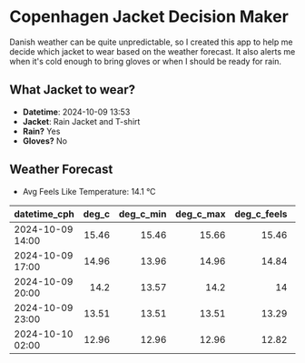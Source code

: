 
# Copenhagen Jacket Decision Maker

Danish weather can be quite unpredictable, so I created this app to help me decide which jacket to wear based on the weather forecast. 
It also alerts me when it's cold enough to bring gloves or when I should be ready for rain.

## What Jacket to wear?

- **Datetime**: 2024-10-09 13:53
- **Jacket**: Rain Jacket and T-shirt
- **Rain?** Yes
- **Gloves?** No

## Weather Forecast
- Avg Feels Like Temperature: 14.1 °C

| datetime_cph     |   deg_c |   deg_c_min |   deg_c_max |   deg_c_feels | weather   | wind   | rain   |
|:-----------------|--------:|------------:|------------:|--------------:|:----------|:-------|:-------|
| 2024-10-09 14:00 |   15.46 |       15.46 |       15.66 |         15.46 | Rain      | Medium | Low    |
| 2024-10-09 17:00 |   14.96 |       13.96 |       14.96 |         14.84 | Rain      | Low    | Low    |
| 2024-10-09 20:00 |   14.2  |       13.57 |       14.2  |         14    | Clouds    | Low    | None   |
| 2024-10-09 23:00 |   13.51 |       13.51 |       13.51 |         13.29 | Rain      | Low    | Low    |
| 2024-10-10 02:00 |   12.96 |       12.96 |       12.96 |         12.82 | Rain      | Low    | Medium |
        